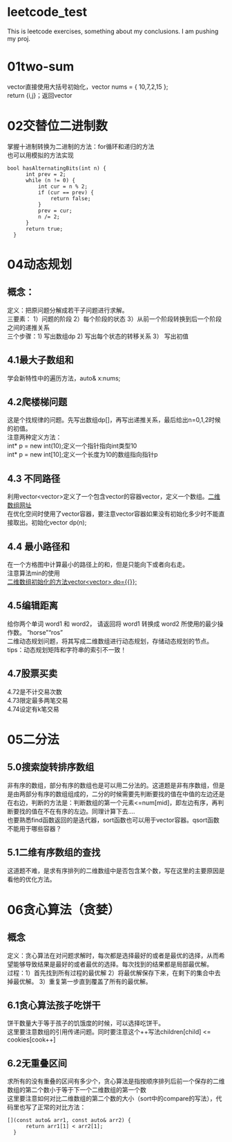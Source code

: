 # leetcode_test
This is leetcode exercises, something about my conclusions. I am pushing my proj.
# 01two-sum
vector直接使用大括号初始化，vector<int> nums = { 10,7,2,15 };  
return {i,j}；返回vector<int>
# 02交替位二进制数  
  掌握十进制转换为二进制的方法：for循环和递归的方法  
  也可以用模拟的方法实现
  ```
  bool hasAlternatingBits(int n) {  
        int prev = 2;  
        while (n != 0) {  
            int cur = n % 2;  
            if (cur == prev) {  
                return false;  
            }  
            prev = cur;  
            n /= 2;  
        }  
        return true;  
    }  
 ```  
#  04动态规划  
## 概念：  
  定义：把原问题分解成若干子问题进行求解。  
  三要素：  1）问题的阶段 2）每个阶段的状态 3）从前一个阶段转换到后一个阶段之间的递推关系  
  三个步骤：1) 写出数组dp 2) 写出每个状态的转移关系 3） 写出初值  
## 4.1最大子数组和    
  学会新特性中的遍历方法，auto& x:nums;  
## 4.2爬楼梯问题  
  这是个找规律的问题。先写出数组dp[]，再写出递推关系，最后给出n=0,1,2时候的初值。  
  注意两种定义方法：  
  int* p = new int(10);定义一个指针指向int类型10  
  int* p = new int[10];定义一个长度为10的数组指向指针p  
## 4.3 不同路径
  利用vector<vector<int>>定义了一个包含vector的容器vector，定义一个数组。[二维数组网址](https://www.jianshu.com/p/2524c34511f3)  
  在优化空间时使用了vector容器，要注意vector容器如果没有初始化多少时不能直接取出。初始化vector<int> dp(n);  
## 4.4 最小路径和  
  在一个方格图中计算最小的路径上的和，但是只能向下或者向右走。   
  注意算法min的使用  
  [二维数组初始化的方法vector<vector<int>> dp={{}};](https://blog.csdn.net/sinat_41852207/article/details/86668954)  
## 4.5编辑距离
  给你两个单词 word1 和 word2， 请返回将 word1 转换成 word2 所使用的最少操作数。  “horse”“ros”  
  二维动态规划问题，将其写成二维数组进行动态规划，存储动态规划的节点。tips：动态规划矩阵和字符串的索引不一致！ 
## 4.7股票买卖  
  4.72是不计交易次数  
  4.73限定最多两笔交易  
  4.74设定有k笔交易  
# 05二分法  
## 5.0搜索旋转排序数组  
  非有序的数组，部分有序的数组也是可以用二分法的。这道题是非有序数组，但是是由两部分有序的数组组成的，二分的时候需要先判断要找的值在中值的左边还是在右边，判断的方法是：判断数组的第一个元素<=num[mid]，即左边有序，再判断要找的值在不在有序的左边。同理计算下去....    
  也要熟悉find函数返回的是迭代器，sort函数也可以用于vector容器。qsort函数不能用于哪些容器？ 
## 5.1二维有序数组的查找  
   这道题不难，是求有序排列的二维数组中是否包含某个数，写在这里的主要原因是看他的优化方法。  
# 06贪心算法（贪婪）  
## 概念  
  定义：贪心算法在对问题求解时，每次都是选择最好的或者是最优的选择，从而希望能够导致结果是最好的或者最优的选择。每次找到的结果都是局部最优解。       
  过程：1）首先找到所有过程的最优解  2）将最优解保存下来，在剩下的集合中去掉最优解。  3）重复第一步直到覆盖了所有的最优解。
## 6.1贪心算法孩子吃饼干  
  饼干数量大于等于孩子的饥饿度的时候，可以选择吃饼干。  
  这里要注意数组的引用传递问题。同时要注意这个++写法children[child] <= cookies[cook++]    
## 6.2无重叠区间  
  求所有的没有重叠的区间有多少个，贪心算法是指按顺序排列后前一个保存的二维数组的第二个数小于等于下一个二维数组的第一个数  
  这里要注意如何对比二维数组的第二个数的大小（sort中的compare的写法），代码里也写了正常的对比方法：
  ```
  [](const auto& arr1, const auto& arr2) {  
        return arr1[1] < arr2[1];  
    }  
  ```                            
                                                                                                                                          
                                                                                                                                          
  

